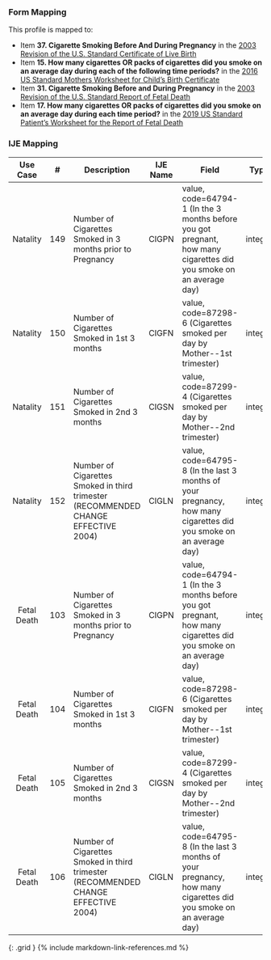 ### Form Mapping
This profile is mapped to:
 * Item **37. Cigarette Smoking Before And During Pregnancy** in the [2003 Revision of the U.S. Standard Certificate of Live Birth](https://www.cdc.gov/nchs/data/dvs/birth11-03final-ACC.pdf)
 * Item **15. How many cigarettes OR packs of cigarettes did you smoke on an average day during each of the following time periods?** in the [2016 US Standard Mothers Worksheet for Child’s Birth Certificate](https://www.cdc.gov/nchs/data/dvs/moms-worksheet-2016-508.pdf)
 * Item **31. Cigarette Smoking Before and During Pregnancy** in the [2003 Revision of the U.S. Standard Report of Fetal Death](https://www.cdc.gov/nchs/data/dvs/FDEATH11-03finalACC.pdf)
 * Item **17. How many cigarettes OR packs of cigarettes did you smoke on an average day during each time period?** in the [2019 US Standard Patient’s Worksheet for the Report of Fetal Death](https://www.cdc.gov/nchs/data/dvs/fetal-death-mother-worksheet-english-2019-508.pdf)

### IJE Mapping

| **Use Case** |  **#**   |  **Description**  | **IJE Name**  |  **Field**  |  **Type**  | **Value Set/Comments**  |
| :---------: | --------------- | ------------ | ------------- | ---------- | ---------- | -------------- |
| Natality | 149 | Number of Cigarettes Smoked in 3 months prior to Pregnancy | CIGPN | value, <br />code=64794-1 (In the 3 months before you got pregnant, <br />how many cigarettes did you smoke on an average day) |integer | |
| Natality | 150 | Number of Cigarettes Smoked in 1st 3 months | CIGFN | value, <br />code=87298-6 (Cigarettes smoked per day by Mother--1st trimester) |integer | |
| Natality | 151 | Number of Cigarettes Smoked in 2nd 3 months | CIGSN | value, <br />code=87299-4 (Cigarettes smoked per day by Mother--2nd trimester) |integer | |
| Natality | 152 | Number of Cigarettes Smoked in  third trimester (RECOMMENDED CHANGE EFFECTIVE 2004) | CIGLN | value, <br />code=64795-8 (In the last 3 months of your pregnancy, how many cigarettes did you smoke on an average day) |integer | |
| Fetal Death | 103 | Number of Cigarettes Smoked in 3 months prior to Pregnancy | CIGPN | value, <br />code=64794-1 (In the 3 months before you got pregnant, <br />how many cigarettes did you smoke on an average day) |integer | |
| Fetal Death | 104 | Number of Cigarettes Smoked in 1st 3 months | CIGFN | value, <br />code=87298-6 (Cigarettes smoked per day by Mother--1st trimester) |integer | |
| Fetal Death | 105 | Number of Cigarettes Smoked in 2nd 3 months | CIGSN | value, <br />code=87299-4 (Cigarettes smoked per day by Mother--2nd trimester) |integer | |
| Fetal Death | 106 | Number of Cigarettes Smoked in third trimester (RECOMMENDED CHANGE EFFECTIVE 2004) | CIGLN | value, <br />code=64795-8 (In the last 3 months of your pregnancy, how many cigarettes did you smoke on an average day) |integer | |
{: .grid }
{% include markdown-link-references.md %}
